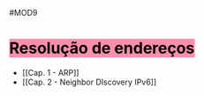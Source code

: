 #MOD9

# <mark style="background: #FF5582A6;">Resolução de endereços</mark>

- [[Cap. 1 - ARP]]
- [[Cap. 2 - Neighbor DIscovery IPv6]]